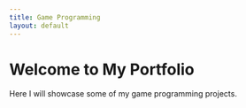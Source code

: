 ```yaml
---
title: Game Programming
layout: default
---
```


# Welcome to My Portfolio  

Here I will showcase some of my game programming projects.

<div class="home" style="background-image: url('/assets/images/aiquit1.gif'); background-size: cover; background-repeat: no-repeat; background-position: center; background-blend-mode: lighten; min-height: 100vh; padding: 2rem; color: white;">

</div>
